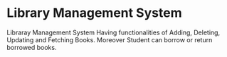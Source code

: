 # Library Management System
Libraray Management System Having functionalities of Adding, Deleting, Updating and Fetching Books. Moreover Student can borrow or return borrowed books.
 
